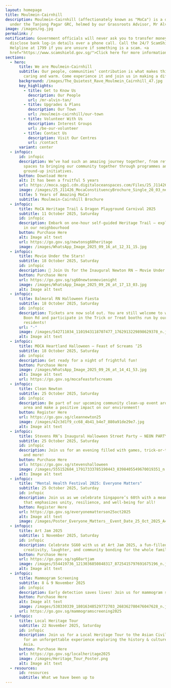 ```yaml
---
layout: homepage
title: Moulmein-Cairnhill
description: Moulmein-Cairnhill (affectionately known as "MoCa") is a division
  under the Tanjong Pagar GRC, helmed by our Grassroots Advisor, Mr Alvin Tan.
image: /images/og.jpg
permalink: /
notification: Government officials will never ask you to transfer money or
  disclose bank log-in details over a phone call. Call the 24/7 ScamShield
  Helpline at 1799 if you are unsure if something is a scam. <a
  href="https://www.scamshield.gov.sg/">Click here for more information</a>
sections:
  - hero:
      title: We are Moulmein-Cairnhill
      subtitle: Our people, communities’ contribution is what makes this town special,
        caring and warm. Come experience it and join us in making a difference.
      background: /images/The_Quietest_Rave_Moulmein_Cairnhill_47.jpg
      key_highlights:
        - title: Get to Know Us
          description: Our People
          url: /mr-alvin-tan/
        - title: Upgrades & Plans
          description: Our Town
          url: /moulmein-cairnhill/our-town
        - title: Volunteer With Us
          description: Interest Groups
          url: /be-our-volunteer
        - title: Contact Us
          description: Visit Our Centres
          url: /contact
      variant: center
  - infopic:
      id: infopic
      description: We’ve had such an amazing journey together, from refreshing our
        spaces to bringing our community together through programmes and
        ground-up initiatives.
      button: Download Here
      alt: It has been a fruitful 5 years
      url: https://moca.sgp1.cdn.digitaloceanspaces.com/Files/25_J11426_MocaConstituencyBrochure_Single_20_03.pdf
      image: /images/25_J11426_MocaConstituencyBrochure_Single_20_03_new.jpg
      title: 5 Years of Amazing MoCa!
      subtitle: Moulmein-Cairnhill Brochure
  - infopic:
      title: MoCA Heritage Trail & Dragon Playground Carnival 2025
      subtitle: 11 October 2025, Saturday
      id: infopic
      description: Embark on one-hour self-guided Heritage Trail — explore hidden gems
        in our neighbourhood
      button: Purchase Here
      alt: Image alt text
      url: https://go.gov.sg/newtonsg60heritage
      image: /images/WhatsApp_Image_2025_09_16_at_12_31_15.jpg
  - infopic:
      title: Movie Under the Stars!
      subtitle: 18 October 2025, Saturday
      id: infopic
      description: 🌟 Join Us for the Inaugural Newton RN – Movie Under the Stars! 🎬✨
      button: Purchase Here
      url: https://go.gov.sg/sg60newtonmovienight
      image: /images/WhatsApp_Image_2025_09_26_at_17_13_03.jpg
      alt: Image alt text
  - infopic:
      title: Balmoral RN Halloween Fiesta
      subtitle: 18 October 2025, Saturday
      id: infopic
      description: Tickets are now sold out. You are still welcome to walk along Ewe
        Boon Rd and participate in the Trick or Treat booths run by our
        residents!
      url: "-"
      image: /images/542711034_1101943118707477_1762913229898629378_n.jpg
      alt: Image alt text
  - infopic:
      title: MOCA Heartland Halloween – Feast of Screams ‘25
      subtitle: 18 October 2025, Saturday
      id: infopic
      description: Get ready for a night of frightful fun!
      button: Purchase Here
      image: /images/WhatsApp_Image_2025_09_26_at_14_41_53.jpg
      alt: Image alt text
      url: https://go.gov.sg/mocafeastofscreams
  - infopic:
      title: Clean Newton
      subtitle: 25 October 2025, Saturday
      id: infopic
      description: Be part of our upcoming community clean-up event around the Newton
        area and make a positive impact on our environment!
      button: Register Here
      url: https://go.gov.sg/cleannewton25
      image: /images/42c3d1f9_cc68_4b41_b4e7_880a91de29e7.jpg
      alt: Image alt text
  - infopic:
      title: Stevens RN’s Inaugural Halloween Street Party – NEON PARTY
      subtitle: 25 October 2025, Saturday
      id: infopic
      description: Join us for an evening filled with games, trick-or-treat booths,
        and more!
      button: Purchase Here
      url: https://go.gov.sg/stevenshalloween
      image: /images/555152684_17917333785190443_8398405549670019351_n.jpg
      alt: Image alt text
  - infopic:
      title: "Mental Health Festival 2025: Everyone Matters"
      subtitle: 25 October 2025, Saturday
      id: infopic
      description: Join us as we celebrate Singapore’s 60th with a meaningful event
        that emphasizes unity, resilience, and well-being for all!
      button: Register Here
      url: https://go.gov.sg/everyonematterson25oct2025
      alt: Image alt text
      image: /images/Poster_Everyone_Matters__Event_Date_25_Oct_2025_A4_Portrait__1_.png
  - infopic:
      title: Art Jam 2025
      subtitle: 1 November 2025, Saturday
      id: infopic
      description: Celebrate SG60 with us at Art Jam 2025, a fun-filled afternoon of
        creativity, laughter, and community bonding for the whole family!
      button: Purchase Here
      url: https://go.gov.sg/sg60artjam
      image: /images/554419736_1213036850848317_8725415797691675196_n.jpg
      alt: Image alt text
  - infopic:
      title: Mammogram Screening
      subtitle: 8 & 9 November 2025
      id: infopic
      description: Early detection saves lives! Join us for mammogram screening
      button: Purchase Here
      alt: Image alt text
      image: /images/538330339_18016348529772703_268362780476047628_n.jpg
      url: https://go.gov.sg/mammogramscreening2025
  - infopic:
      title: Local Heritage Tour
      subtitle: 22 November 2025, Saturday
      id: infopic
      description: Join us for a Local Heritage Tour to the Asian Civilisations Museum
        for an unforgettable experience exploring the history & cultures of
        Asia.
      button: Purchase Here
      url: https://go.gov.sg/localheritage2025
      image: /images/Heritage_Tour_Poster.png
      alt: Image alt text
  - resources:
      id: resources
      subtitle: What we have been up to
---
```

